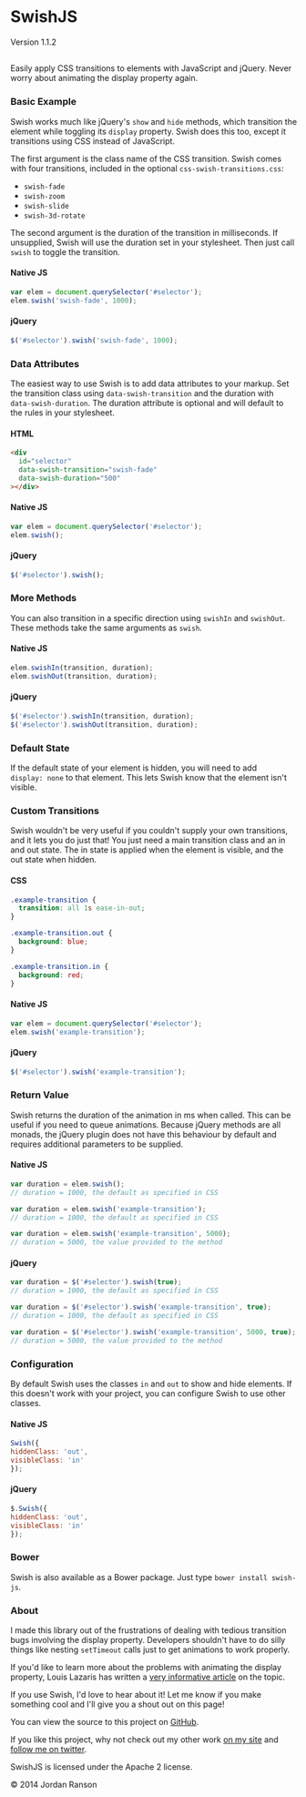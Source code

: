 # SwishJS
Version 1.1.2

## 
Easily apply CSS transitions to elements with JavaScript and jQuery. Never worry about animating the display
property again.

### Basic Example

Swish works much like jQuery's `show` and `hide` methods, which transition the element
while toggling its `display` property. Swish does this too, except it transitions using CSS instead
of JavaScript.

The first argument is the class name of the CSS transition. Swish comes with four transitions, included in
the optional `css-swish-transitions.css`:

* `swish-fade`
* `swish-zoom`
* `swish-slide`
* `swish-3d-rotate`

The second argument is the duration of the transition in milliseconds. If unsupplied, Swish will use the duration
set in your stylesheet. Then just call `swish` to toggle the transition.

#### Native JS

```javascript
var elem = document.querySelector('#selector');
elem.swish('swish-fade', 1000);
```

#### jQuery

```javascript
$('#selector').swish('swish-fade', 1000);
```

### Data Attributes

The easiest way to use Swish is to add data attributes to your markup. Set the transition class using
`data‑swish‑transition` and the duration with `data‑swish‑duration`. The duration attribute
is optional and will default to the rules in your stylesheet.

#### HTML

```html
<div
  id="selector"
  data-swish-transition="swish-fade"
  data-swish-duration="500"
></div>
```

#### Native JS

```javascript
var elem = document.querySelector('#selector');
elem.swish();
```

#### jQuery

```javascript
$('#selector').swish();
```

### More Methods

You can also transition in a specific direction using `swishIn` and `swishOut`. These
methods take the same arguments as `swish`.

#### Native JS

```javascript
elem.swishIn(transition, duration);
elem.swishOut(transition, duration);
```

#### jQuery

```javascript
$('#selector').swishIn(transition, duration);
$('#selector').swishOut(transition, duration);
```

### Default State

If the default state of your element is hidden, you will need to add `display: none` to that element.
This lets Swish know that the element isn't visible.

### Custom Transitions

Swish wouldn't be very useful if you couldn't supply your own transitions, and it lets you do just that!
You just need a main transition class and an in and out state. The in state is applied when the element is
visible, and the out state when hidden.

#### CSS

```css
.example-transition {
  transition: all 1s ease-in-out;
}

.example-transition.out {
  background: blue;
}

.example-transition.in {
  background: red;
}
```

#### Native JS

```javascript
var elem = document.querySelector('#selector');
elem.swish('example-transition');
```

#### jQuery

```javascript
$('#selector').swish('example-transition');
```

### Return Value

Swish returns the duration of the animation in ms when called. This can be useful if you need to queue animations. Because jQuery methods are all monads, the jQuery plugin does not have this behaviour by default and requires additional parameters to be supplied.

#### Native JS

```javascript
var duration = elem.swish();
// duration = 1000, the default as specified in CSS

var duration = elem.swish('example-transition');
// duration = 1000, the default as specified in CSS

var duration = elem.swish('example-transition', 5000);
// duration = 5000, the value provided to the method
```

#### jQuery

```javascript
var duration = $('#selector').swish(true);
// duration = 1000, the default as specified in CSS

var duration = $('#selector').swish('example-transition', true);
// duration = 1000, the default as specified in CSS

var duration = $('#selector').swish('example-transition', 5000, true);
// duration = 5000, the value provided to the method
```

### Configuration

By default Swish uses the classes `in` and `out` to show and hide elements. If this
doesn't work with your project, you can configure Swish to use other classes.

#### Native JS

```javascript
Swish({
hiddenClass: 'out',
visibleClass: 'in'
});
```

#### jQuery

```javascript
$.Swish({
hiddenClass: 'out',
visibleClass: 'in'
});
```

### Bower
Swish is also available as a Bower package. Just type `bower install swish-js`.

### About

I made this library out of the frustrations of dealing with tedious transition bugs involving the display
property. Developers shouldn't have to do silly things like nesting `setTimeout` calls just to get
animations to work properly.

If you'd like to learn more about the problems with animating the display property, Louis Lazaris has written
a [very informative article](http://www.impressivewebs.com/animate-display-block-none/)
on the topic.

If you use Swish, I'd love to hear about it! Let me know if you make something cool and I'll give you a shout
out on this page!

You can view the source to this project on [GitHub](https://github.com/jordanranson/css-swish).

If you like this project, why not check out my other work [on my site](//www.jordanranson.com) and
[follow me on twitter](https://twitter.com/jordanranson).

SwishJS is licensed under the Apache 2 license.

&copy; 2014 Jordan Ranson
